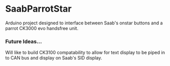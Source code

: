 # SaabParrotStar
Arduino project designed to interface between Saab's onstar buttons and a parrot CK3000 evo handsfree unit.

### Future Ideas...
Will like to build CK3100 compatability to allow for text display to be piped in to CAN bus and display on Saab's SID display.

